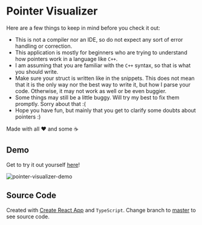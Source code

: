 # Pointer Visualizer

Here are a few things to keep in mind before you check it out:
- This is not a compiler nor an IDE, so do not expect any sort of error handling or correction.
- This application is mostly for beginners who are trying to understand how pointers work in a language like `C++`.
- I am assuming that you are familiar with the `C++` syntax, so that is what you should write.
- Make sure your struct is written like in the snippets. This does not mean that it is the only way nor the best way to write it, but how I parse your code. Otherwise, it may not work as well or be even buggier.
- Some things may still be a little buggy. Will try my best to fix them promptly. Sorry about that :(
- Hope you have fun, but mainly that you get to clarify some doubts about pointers :)

Made with all :heart: and some :coffee:

## Demo

Get to try it out yourself [here](https://nestoralfaro.github.io/pointer-visualizer/)!

![pointer-visualizer-demo](https://user-images.githubusercontent.com/83131937/172932076-d87cdaea-14a8-4c8e-94eb-258d6efb1539.gif)

## Source Code

Created with [Create React App](https://github.com/facebook/create-react-app) and `TypeScript`. Change branch to [master](https://github.com/nestoralfaro/pointer-visualizer/tree/master) to see source code.
